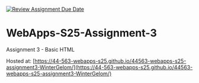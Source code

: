[![Review Assignment Due Date](https://classroom.github.com/assets/deadline-readme-button-22041afd0340ce965d47ae6ef1cefeee28c7c493a6346c4f15d667ab976d596c.svg)](https://classroom.github.com/a/dtnQoQgg)
# WebApps-S25-Assignment-3
Assignment 3 - Basic HTML

Hosted at: [https://44-563-webapps-s25.github.io/44563-webapps-s25-assignment3-WinterGelom/](https://44-563-webapps-s25.github.io/44563-webapps-s25-assignment3-WinterGelom/)
